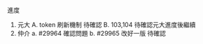 進度

1. 元大 
   A. token 刷新機制 待確認
   B. 103,104 待確認元大進度後繼續
2. 仲介
   a. #29964 確認問題
   b. #29965 改好一版 待確認
